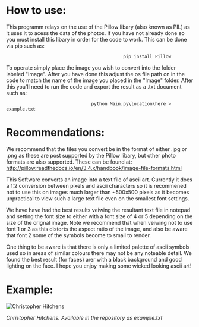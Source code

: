 # How to use:

This programm relays on the use of the Pillow libary (also known as PIL) as it uses it to acess the data of the photos. If you have not already done so you must install this libary in order for the code to work. This can be done via pip such as:
                                   
                                                pip install Pillow 

To operate simply place the image you wish to convert into the folder labeled "Image". After you have done this adjust the os file path on in the code to match the name of the image you placed in the "Image" folder. After this you'll need to run the code and export the result as a .txt document such as:

                                    python Main.py\location\here > example.txt 
                                  
# Recommendations:

We recommend that the files you convert be in the format of either .jpg or .png as these are post supported by the Pillow libary, but other photo formats are also supported. These can be found at:
http://pillow.readthedocs.io/en/3.4.x/handbook/image-file-formats.html

This Software converts an image into a text file of ascii art. Currently it does a 1:2 conversion between pixels and ascii characters so it is recommened not to use this on images much larger than ~500x500 pixels as it becomes unpractical to view such a large text file even on the smallest font settings. 

We have have had the best results veiwing the resultant text file in notepad and setting the font size to either with a font size of 4 or 5 depending on the size of the orignal image. Note we recommend that when veiwing not to use font 1 or 3 as this distorts the aspect ratio of the image, and also be aware that font 2 some of the symbols become to small to render. 

One thing to be aware is that there is only a limited palette of ascii symbols used so in areas of similar colours there may not be any noteable detail. We found the best result (for faces) arer with a black background and good lighting on the face. I hope you enjoy making some wicked looking ascii art!


# Example:

![Christopher Hitchens](http://i.imgur.com/quOV5al.png)

*Christopher Hitchens. Available in the repository as example.txt* 
